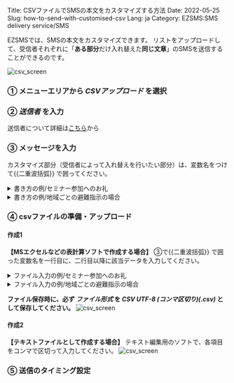 Title: CSVファイルでSMSの本文をカスタマイズする方法
Date: 2022-05-25
Slug: how-to-send-with-customised-csv
Lang: ja
Category: EZSMS:SMS delivery service/SMS

EZSMSでは、SMSの本文をカスタマイズできます。
リストをアップロードして、受信者それぞれに「**ある部分**だけ入れ替えた**同じ文章**」のSMSを送信することができるのです。

![csv_screen](/images/csv_screen01.png)

### ① メニューエリアから _CSVアップロード_ を選択
### ② _送信者_ を入力 
送信者について詳細は[こちら](https://help.xoxzo.com/ja/ezsms-sms-delivery-service/articles/what-does-sender-id-do/)から
### ③ メッセージを入力　
カスタマイズ部分（受信者によって入れ替えを行いたい部分）は、変数名をつけて{{二重波括弧}} で囲ってください。
<details><summary>書き方の例/セミナー参加へのお礼</summary>
  変数名 name に受信者の名前
  変数名　seminar にセミナータイトルを入れて送信したい場合
  ```
{{name}}様　  先日は{{seminar}}へご参加いただきありがとうございました。
  ```
</details>

<details><summary>書き方の例/地域ごとの避難指示の場合</summary>
  変数名 local に地域の名前
  変数名　shelter に避難所の名称を入れて送信したい場合
  ```
警戒レベル４発令
  {{local}}地区の方は{{shelter}}へ避難してください
  ```
</details>

### ④ csvファイルの準備・アップロード
#### 作成1
**【MSエクセルなどの表計算ソフトで作成する場合】**
③で{{二重波括弧}} で囲った変数名を一行目に、二行目以降に該当データを入力してください。
<details>
  <summary>ファイル入力の例/セミナー参加へのお礼</summary>
  ![csv_screen](/images/csv_screen02.png)
 </details>
 
 <details>
  <summary>ファイル入力の例/地域ごとの避難指示の場合</summary>
  ![csv_screen](/images/csv_screen03.png)
 </details>
 
**ファイル保存時に、必ず _ファイル形式_ を _CSV UTF-8 (コンマ区切り)(.csv)_ として保存してください。**
  ![csv_screen](/images/csv_screen04.png)
 
#### 作成2
**【テキストファイルとして作成する場合】**
テキスト編集用のソフトで、各項目をコンマで区切って入力してください。
  ![csv_screen](/images/csv_screen05.png)
 
 
 
### ⑤ 送信のタイミング設定

